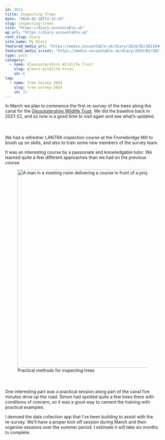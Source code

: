 ```yaml
---
id: 3012
title: Inspecting Trees
date: "2024-02-28T21:32:35"
slug: inspecting-trees
site: "https://diary.uncountable.uk"
wp_url: "https://diary.uncountable.uk"
root_slug: diary
site_name: My Diary
featured_media_url: "https://media.uncountable.uk/diary/2024/02/28210403/IMG20240228085048.webp"
featured_media_srcset: "https://media.uncountable.uk/diary/2024/02/28210403/IMG20240228085048-300x169.webp 300w, https://media.uncountable.uk/diary/2024/02/28210403/IMG20240228085048-1024x576.webp 1024w, https://media.uncountable.uk/diary/2024/02/28210403/IMG20240228085048-150x150.webp 150w, https://media.uncountable.uk/diary/2024/02/28210403/IMG20240228085048-640x360.webp 640w, https://media.uncountable.uk/diary/2024/02/28210403/IMG20240228085048.webp 2000w"
type: post
category:
  - name: Gloucestershire Wildlife Trust
    slug: gloucs-wildlife-trust
    id: 6
tag:
  - name: Tree Survey 2024
    slug: tree-survey-2024
    id: 31
---
```



<p>In March we plan to commence the first re-survey of the trees along the canal for the <a href="https://www.gloucestershirewildlifetrust.co.uk/volunteer">Gloucestershire Wildlife Trust</a>.  We did the baseline back in 2021-22, and so now is a good time to visit again and see what&#8217;s updated.</p>



<p> </p>


<style>.kb-row-layout-id3012_330446-ab > .kt-row-column-wrap{align-content:start;}:where(.kb-row-layout-id3012_330446-ab > .kt-row-column-wrap) > .wp-block-kadence-column{justify-content:start;}.kb-row-layout-id3012_330446-ab > .kt-row-column-wrap{column-gap:var(--global-kb-gap-md, 2rem);row-gap:var(--global-kb-gap-md, 2rem);padding-top:var(--global-kb-spacing-sm, 1.5rem);padding-bottom:var(--global-kb-spacing-sm, 1.5rem);grid-template-columns:repeat(2, minmax(0, 1fr));}.kb-row-layout-id3012_330446-ab > .kt-row-layout-overlay{opacity:0.30;}@media all and (max-width: 1024px){.kb-row-layout-id3012_330446-ab > .kt-row-column-wrap{grid-template-columns:repeat(2, minmax(0, 1fr));}}@media all and (max-width: 767px){.kb-row-layout-id3012_330446-ab > .kt-row-column-wrap{grid-template-columns:minmax(0, 1fr);}.kb-row-layout-id3012_330446-ab > .kt-row-column-wrap > .wp-block-kadence-column:nth-of-type(1){order:2;}.kb-row-layout-id3012_330446-ab > .kt-row-column-wrap > .wp-block-kadence-column:nth-of-type(2){order:1;}.kb-row-layout-id3012_330446-ab > .kt-row-column-wrap > .wp-block-kadence-column:nth-of-type(3){order:12;}.kb-row-layout-id3012_330446-ab > .kt-row-column-wrap > .wp-block-kadence-column:nth-of-type(4){order:11;}.kb-row-layout-id3012_330446-ab > .kt-row-column-wrap > .wp-block-kadence-column:nth-of-type(5){order:22;}.kb-row-layout-id3012_330446-ab > .kt-row-column-wrap > .wp-block-kadence-column:nth-of-type(6){order:21;}.kb-row-layout-id3012_330446-ab > .kt-row-column-wrap > .wp-block-kadence-column:nth-of-type(7){order:32;}.kb-row-layout-id3012_330446-ab > .kt-row-column-wrap > .wp-block-kadence-column:nth-of-type(8){order:31;}}</style><div class="kb-row-layout-wrap kb-row-layout-id3012_330446-ab alignnone wp-block-kadence-rowlayout"><div class="kt-row-column-wrap kt-has-2-columns kt-row-layout-equal kt-tab-layout-inherit kt-mobile-layout-row kt-row-valign-top">
<style>.kadence-column3012_c2a472-23 > .kt-inside-inner-col,.kadence-column3012_c2a472-23 > .kt-inside-inner-col:before{border-top-left-radius:0px;border-top-right-radius:0px;border-bottom-right-radius:0px;border-bottom-left-radius:0px;}.kadence-column3012_c2a472-23 > .kt-inside-inner-col{column-gap:var(--global-kb-gap-sm, 1rem);}.kadence-column3012_c2a472-23 > .kt-inside-inner-col{flex-direction:column;}.kadence-column3012_c2a472-23 > .kt-inside-inner-col > .aligncenter{width:100%;}.kadence-column3012_c2a472-23 > .kt-inside-inner-col:before{opacity:0.3;}.kadence-column3012_c2a472-23{position:relative;}@media all and (max-width: 1024px){.kadence-column3012_c2a472-23 > .kt-inside-inner-col{flex-direction:column;justify-content:center;}}@media all and (max-width: 767px){.kadence-column3012_c2a472-23 > .kt-inside-inner-col{flex-direction:column;justify-content:center;}}</style>
<div class="wp-block-kadence-column kadence-column3012_c2a472-23"><div class="kt-inside-inner-col">
<p>We had a refresher LANTRA inspection course at the Fromebridge Mill to brush up on skills, and also to train some new members of the survey team.</p>



<p>It was an interesting course by a passionate and knowledgable tutor.  We learned quite a few different approaches than we had on the previous course.</p>
</div></div>


<style>.kadence-column3012_54c2df-73 > .kt-inside-inner-col,.kadence-column3012_54c2df-73 > .kt-inside-inner-col:before{border-top-left-radius:0px;border-top-right-radius:0px;border-bottom-right-radius:0px;border-bottom-left-radius:0px;}.kadence-column3012_54c2df-73 > .kt-inside-inner-col{column-gap:var(--global-kb-gap-sm, 1rem);}.kadence-column3012_54c2df-73 > .kt-inside-inner-col{flex-direction:column;}.kadence-column3012_54c2df-73 > .kt-inside-inner-col > .aligncenter{width:100%;}.kadence-column3012_54c2df-73 > .kt-inside-inner-col:before{opacity:0.3;}.kadence-column3012_54c2df-73{position:relative;}@media all and (max-width: 1024px){.kadence-column3012_54c2df-73 > .kt-inside-inner-col{flex-direction:column;justify-content:center;}}@media all and (max-width: 767px){.kadence-column3012_54c2df-73 > .kt-inside-inner-col{flex-direction:column;justify-content:center;}}</style>
<div class="wp-block-kadence-column kadence-column3012_54c2df-73"><div class="kt-inside-inner-col">
<figure class="wp-block-image size-large"><img loading="lazy" decoding="async" width="1024" height="645" src="https://media.uncountable.uk/diary/2024/02/28210402/IMG20240228113221-1024x645.webp" alt="A man in a meeting room delivering a course in front of a projector" class="wp-image-3005" srcset="https://media.uncountable.uk/diary/2024/02/28210402/IMG20240228113221-1024x645.webp 1024w, https://media.uncountable.uk/diary/2024/02/28210402/IMG20240228113221-300x189.webp 300w, https://media.uncountable.uk/diary/2024/02/28210402/IMG20240228113221-640x403.webp 640w, https://media.uncountable.uk/diary/2024/02/28210402/IMG20240228113221.webp 2000w" sizes="auto, (max-width: 1024px) 100vw, 1024px" /><figcaption class="wp-element-caption">Practical methods for inspecting trees</figcaption></figure>
</div></div>

</div></div>


<p>One interesting part was a practical session along part of the canal five minutes drive up the road.  Simon had spotted quite a few trees there with conditions of concern, so it was a good way to cement the training with practical examples.</p>



<p>I demoed the data collection app that I&#8217;ve been building to assist with the re-survey.  We&#8217;ll have a proper kick off session during March and then organise sessions over the summer period.  I estimate it will take six months to complete.</p>
